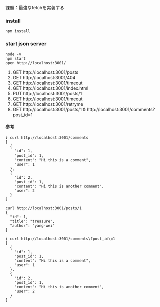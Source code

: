 課題：最強なfetchを実装する

### install
```
npm install
```

### start json server
```
node -v
npm start
open http://localhost:3001/
```

1. GET http://localhost:3001/posts
2. GET http://localhost:3001/404
3. GET http://localhost:3001/timeout
4. GET http://localhost:3001/index.html
5. PUT http://localhost:3001/posts/1
6. GET http://localhost:3001/timeout
7. GET http://localhost:3001/retryme
8. GET http://localhost:3001/posts/1 & http://localhost:3001/comments?post_id=1


#### 参考
```
❯ curl http://localhost:3001/comments
[
  {
    "id": 1,
    "post_id": 1,
    "content": "Hi this is a comment",
    "user": 1
  },
  {
    "id": 2,
    "post_id": 1,
    "content": "Hi this is another comment",
    "user": 2
  }
]
```

```
curl http://localhost:3001/posts/1
{
  "id": 1,
  "title": "treasure",
  "author": "yang-wei"
}
```

```
❯ curl http://localhost:3001/comments\?post_id\=1
[
  {
    "id": 1,
    "post_id": 1,
    "content": "Hi this is a comment",
    "user": 1
  },
  {
    "id": 2,
    "post_id": 1,
    "content": "Hi this is another comment",
    "user": 2
  }
]
```

